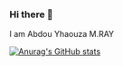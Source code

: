 ### Hi there 👋
I am Abdou Yhaouza M.RAY

[![Anurag's GitHub stats](https://github-readme-stats.vercel.app/api?username=M-RAY47)](https://github.com/anuraghazra/github-readme-stats)
<!--
**M-RAY47/M-RAY47** is a ✨ _special_ ✨ repository because its `README.md` (this file) appears on your GitHub profile.

Here are some ideas to get you started:

- 🔭 I’m currently working on vue.js
- 🌱 I’m currently learning javascript
